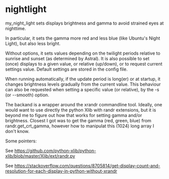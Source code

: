 # nightlight
my_night_light sets displays brightness and gamma to avoid strained eyes at nighttime. 

In particular, it sets the gamma more red and less blue (like Ubuntu's Night Light), but also less bright.

Without options, it sets values depending on the twilight periods relative to sunrise and sunset (as determined by Astral). It
is also possible to set (once) displays to a given value, or relative (up/down), or to request current settings value. Default settings are stored
in the config file.

When running automatically, if the update period is long(er) or at startup, it changes brightness levels gradually from the current value. 
This behaviour can also be requested when setting a specific value (or relative), by the -s (or --smooth) option.

The backand is a wrapper around the xrandr commandline tool. Ideally, one would want to use directly the python Xlib with randr extensions, 
but it is beyond me to figure out how that works for setting gamma and/or brightness. Closest I got was to get the gamma (red, green, blue)
from randr.get_crt_gamma, however how to manipulat this (1024) long array I don't know.

Some pointers:

See https://github.com/python-xlib/python-xlib/blob/master/Xlib/ext/randr.py

See https://stackoverflow.com/questions/8705814/get-display-count-and-resolution-for-each-display-in-python-without-xrandr

